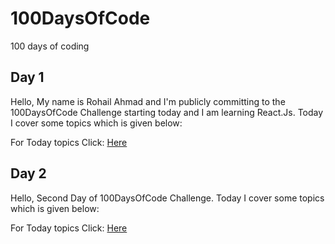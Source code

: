 # 100DaysOfCode
100 days of coding

## Day 1

Hello, My name is Rohail Ahmad and I'm publicly committing to the 100DaysOfCode Challenge starting today and I am learning React.Js.
Today I cover some topics which is given below:

For Today topics Click: [Here](Day1/Day1.md)

## Day 2

Hello, 
Second Day of 100DaysOfCode Challenge.
Today I cover some topics which is given below:

For Today topics Click: [Here](Day2/Day2.md)